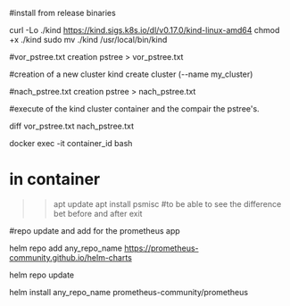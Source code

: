 #install from release binaries

curl -Lo ./kind https://kind.sigs.k8s.io/dl/v0.17.0/kind-linux-amd64
chmod +x ./kind
sudo mv ./kind /usr/local/bin/kind

#vor_pstree.txt creation
pstree > vor_pstree.txt

#creation of a new cluster
kind create cluster (--name my_cluster)

#nach_pstree.txt creation
pstree > nach_pstree.txt

#execute of the kind cluster container and the compair the pstree's.

diff vor_pstree.txt nach_pstree.txt

docker exec -it container_id bash

# in container
>> apt update
>> apt install psmisc #to be able to see the difference bet before and after 
>> exit

#repo update and add for the prometheus app 

helm repo add any_repo_name https://prometheus-community.github.io/helm-charts

helm repo update

helm install any_repo_name prometheus-community/prometheus
